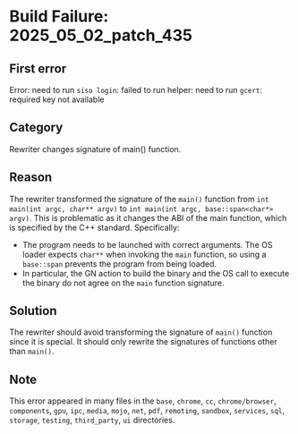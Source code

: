 # Build Failure: 2025_05_02_patch_435

## First error

Error: need to run `siso login`: failed to run helper: need to run `gcert`: required key not available

## Category
Rewriter changes signature of main() function.

## Reason
The rewriter transformed the signature of the `main()` function from `int main(int argc, char** argv)` to `int main(int argc, base::span<char*> argv)`. This is problematic as it changes the ABI of the main function, which is specified by the C++ standard. Specifically:
* The program needs to be launched with correct arguments. The OS loader expects `char**` when invoking the `main` function, so using a `base::span` prevents the program from being loaded.
* In particular, the GN action to build the binary and the OS call to execute the binary do not agree on the `main` function signature.

## Solution
The rewriter should avoid transforming the signature of `main()` function since it is special. It should only rewrite the signatures of functions other than `main()`.

## Note
This error appeared in many files in the `base`, `chrome`, `cc`, `chrome/browser`, `components`, `gpu`, `ipc`, `media`, `mojo`, `net`, `pdf`, `remoting`, `sandbox`, `services`, `sql`, `storage`, `testing`, `third_party`, `ui` directories.